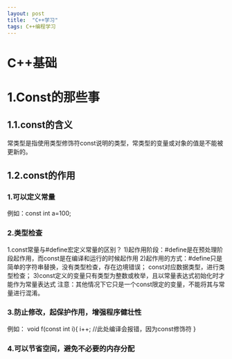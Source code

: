 ```yaml
---
layout: post
title:  "C++学习"
tags: C++编程学习
---
```

# C++基础

# 1.Const的那些事
## 1.1.const的含义
常类型是指使用类型修饰符const说明的类型，常类型的变量或对象的值是不能被更新的。
## 1.2.const的作用
###	1.可以定义常量
例如：const int a=100;
### 2.类型检查
1.const常量与#define宏定义常量的区别？
    1)起作用阶段：#define是在预处理阶段起作用，而const是在编译和运行的时候起作用
    2)起作用的方式：#define只是简单的字符串替换，没有类型检查，存在边境错误；
                    const对应数据类型，进行类型检查；
    3)const定义的变量只有类型为整数或枚举，且以常量表达式初始化时才能作为常量表达式
    注意：其他情况下它只是一个const限定的变量，不能将其与常量进行混淆。

### 3.防止修改，起保护作用，增强程序健壮性
例如：
    void f(const int i){
    i++; //此处编译会报错，因为const修饰符
    }
### 4.可以节省空间，避免不必要的内存分配

